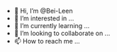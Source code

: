 - 👋 Hi, I’m @Bei-Leen
- 👀 I’m interested in ...
- 🌱 I’m currently learning ...
- 💞️ I’m looking to collaborate on ...
- 📫 How to reach me ...

<!---
Bei-Leen/Bei-Leen is a ✨ special ✨ repository because its `README.md` (this file) appears on your GitHub profile.
You can click the Preview link to take a look at your changes.
--->
